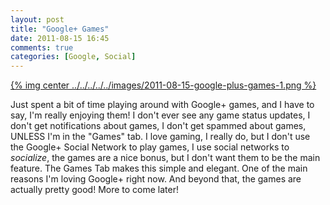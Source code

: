 ```yaml
---
layout: post
title: "Google+ Games"
date: 2011-08-15 16:45
comments: true
categories: [Google, Social]
---
```


[{% img center ../../../../../images/2011-08-15-google-plus-games-1.png %}](../../../../../images/2011-08-15-google-plus-games-1-full.png)

Just spent a bit of time playing around with Google+ games, and I have to say, I'm really enjoying them! I don't ever see any game status updates, I don't get notifications about games, I don't get spammed about games, UNLESS I'm in the "Games" tab. I love gaming, I really do, but I don't use the Google+ Social Network to play games, I use social networks to _socialize_, the games are a nice bonus, but I don't want them to be the main feature. The Games Tab makes this simple and elegant. One of the main reasons I'm loving Google+ right now. And beyond that, the games are actually pretty good! More to come later!